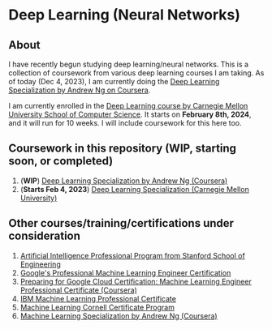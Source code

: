 # Deep Learning (Neural Networks)

## About
I have recently begun studying deep learning/neural networks. This is a collection of coursework from various deep learning courses I am taking. As of today (Dec 4, 2023), I am currently doing the [Deep Learning Specialization by Andrew Ng on Coursera](https://www.coursera.org/specializations/deep-learning?).

I am currently enrolled in the [Deep Learning course by Carnegie Mellon University School of Computer Science](https://execonline.cs.cmu.edu/deep-learning?utm_source=Google&utm_network=g&utm_medium=c&utm_term=cmu%20deep%20learning&utm_location=9000100&utm_campaign=B-365D_WW_GG_SE_CDL_Brand&utm_content=Deep_Learning&gad_source=1&gclid=CjwKCAiAmsurBhBvEiwA6e-WPNZrFFn0mXa4NsyS7ZZXrDnWpR2fWPxhgCzrMgWorJ7pAHzRwSd9MRoCMy0QAvD_BwE). It starts on **February 8th, 2024**, and it will run for 10 weeks. I will include coursework for this here too.

## Coursework in this repository (WIP, starting soon, or completed)
1. (**WIP**) [Deep Learning Specialization by Andrew Ng (Coursera)](https://github.com/markCwatson/deep_learning/tree/main/coursera/deep_learning_specialization/)
2. (**Starts Feb 4, 2023**) [Deep Learning Specialization (Carnegie Mellon University)](https://github.com/markCwatson/deep_learning/tree/main/carnegie_mellon_university/deep_learning/)

## Other courses/training/certifications under consideration
1. [Artificial Intelligence Professional Program from Stanford School of Engineering](https://online.stanford.edu/programs/artificial-intelligence-professional-program)
2. [Google's Professional Machine Learning Engineer Certification](https://cloud.google.com/learn/certification/machine-learning-engineer)
3. [Preparing for Google Cloud Certification: Machine Learning Engineer Professional Certificate (Coursera)](https://www.coursera.org/professional-certificates/preparing-for-google-cloud-machine-learning-engineer-professional-certificate#courses)
4. [IBM Machine Learning Professional Certificate](https://www.coursera.org/professional-certificates/ibm-machine-learning#courses)
5. [Machine Learning Cornell Certificate Program](https://ecornell.cornell.edu/certificates/technology/machine-learning/)
6. [Machine Learning Specialization by Andrew Ng (Coursera)](https://www.coursera.org/specializations/machine-learning-introduction)